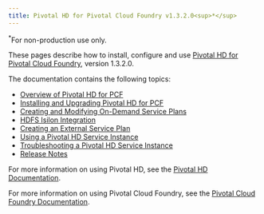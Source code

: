 ```yaml
---
title: Pivotal HD for Pivotal Cloud Foundry v1.3.2.0<sup>*</sup>
---
```

<sup>*</sup>For non-production use only.

These pages describe how to install, configure and use [Pivotal HD for Pivotal Cloud Foundry](https://network.pivotal.io/products/pivotal-hd-service), version 1.3.2.0.

The documentation contains the following topics:

* [Overview of Pivotal HD for PCF](overview.html)
* [Installing and Upgrading Pivotal HD for PCF](installation.html)
* [Creating and Modifying On-Demand Service Plans](service_plans.html)
* [HDFS Isilon Integration](isilon.html)
* [Creating an External Service Plan](external-service-plans.html)
* [Using a Pivotal HD Service Instance](data_service.html)
* [Troubleshooting a Pivotal HD Service Instance](troubleshooting.html)
* [Release Notes](relnotes.html)

For more information on using Pivotal HD, see the
[Pivotal HD Documentation](http://pivotalhd-210.docs.pivotal.io/doc/2010/index.html).

For more information on using Pivotal Cloud Foundry, see the
[Pivotal Cloud Foundry Documentation](http://docs.pivotal.io/pivotalcf).


